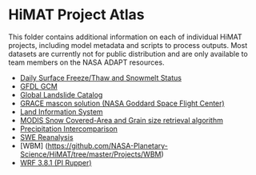 # HiMAT Project Atlas

This folder contains additional information on each of individual HiMAT projects, including model metadata and scripts to process outputs. Most datasets are currently not for public distribution and are only available to team members on the NASA ADAPT resources.

* [Daily Surface Freeze/Thaw and Snowmelt Status](https://github.com/NASA-Planetary-Science/HiMAT/tree/master/Projects/ASCAT)
* [GFDL GCM](https://github.com/NASA-Planetary-Science/HiMAT/tree/master/Projects/GFDL)
* [Global Landslide Catalog](https://github.com/NASA-Planetary-Science/HiMAT/tree/master/Projects/GLC)
* [GRACE mascon solution (NASA Goddard Space Flight Center)](https://github.com/NASA-Planetary-Science/HiMAT/tree/master/Projects/GRACE_MASCON)
* [Land Information System](https://github.com/NASA-Planetary-Science/HiMAT/tree/master/Projects/LIS)
* [ MODIS Snow Covered-Area and Grain size retrieval algorithm](https://github.com/NASA-Planetary-Science/HiMAT/tree/master/Projects/MODSCAG)
* [Precipitation Intercomparison](https://github.com/NASA-Planetary-Science/HiMAT/tree/master/Projects/Precip_Intercompare)
* [SWE Reanalysis](https://github.com/NASA-Planetary-Science/HiMAT/tree/master/Projects/SWE_reanalysis)
* [WBM] (https://github.com/NASA-Planetary-Science/HiMAT/tree/master/Projects/WBM)
* [WRF 3.8.1 (PI Rupper)](https://github.com/NASA-Planetary-Science/HiMAT/tree/master/Projects/WRF3.8.1)
